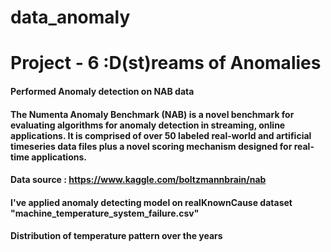 # data_anomaly
# Project - 6 :D(st)reams of Anomalies

#### Performed Anomaly detection on NAB data

#### The Numenta Anomaly Benchmark (NAB) is a novel benchmark for evaluating algorithms for anomaly detection in streaming, online applications. It is comprised of over 50 labeled real-world and artificial timeseries data files plus a novel scoring mechanism designed for real-time applications.

#### Data source : https://www.kaggle.com/boltzmannbrain/nab

#### I've applied anomaly detecting model on realKnownCause dataset "machine_temperature_system_failure.csv"

#### Distribution of temperature pattern over the years


